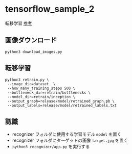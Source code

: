 # tensorflow_sample_2
転移学習
[参考](https://book.mynavi.jp/manatee/detail/id=86951)

## 画像ダウンロード
```
python3 download_images.py
```

## 転移学習
```
python3 retrain.py \
 --image_dir=dataset  \
 --how_many_training_steps 500 \
 --bottleneck_dir=retrain/bottlenecks \
 --model_dir=retrain/inception \
 --output_graph=release/model/retrained_graph.pb \
 --output_labels=release/model/retrained_labels.txt
```

## 認識
- recognizer フォルダに使用する学習モデル `model` を置く
- recognizer フォルダにターゲットの画像 `target.jpg` を置く
- `python3 recognizer/app.py` を実行する

